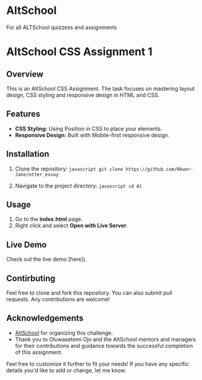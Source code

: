 # AltSchool
For all ALTSchool quizzess and assignments
# AltSchool CSS Assignment 1

## Overview

This is an AltSchool CSS Assignment. The task focuses on mastering  layout design, CSS styling and responsive design in HTML and CSS.

## Features

- **CSS Styling:** Using Position in CSS to place your elements.
- **Responsive Design:** Built with Mobile-first responsive design.

## Installation 

1. Clone the repository: ```javascript git clone https://github.com/Nkwor-Jane/otter_essay```

2. Navigate to the project directory: ```javascript cd Al```

## Usage

1. Go to the **index.html** page.
2. Right click and select **Open with Live Server**.



## Live Demo

Check out the live demo [here]).

## Contirbuting

Feel free to clone and fork this repository. You can also submit pull requests. Any contributions are welcome!

## Acknowledgements

- [AltSchool](https://learn.altschoolafrica.com/courses/) for organizing this challenge.
- Thank you to Oluwasetemi Ojo and the AltSchool mentors and managers for their contributions and guidance towards the successful completion of this assignment.

Feel free to customize it further to fit your needs! If you have any specific details you'd like to add or change, let me know.
